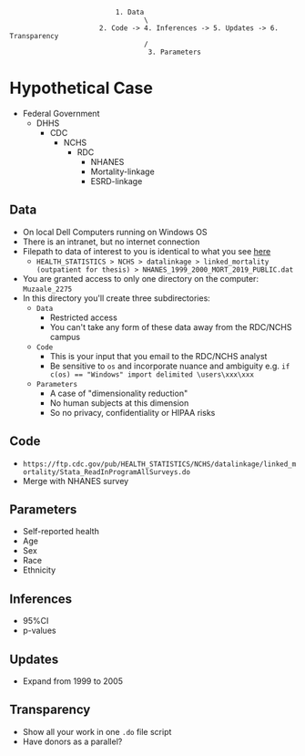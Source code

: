 
                              1. Data
                                     \
                          2. Code -> 4. Inferences -> 5. Updates -> 6. Transparency 
                                     /
                                      3. Parameters


# Hypothetical Case
- Federal Government
   - DHHS
      - CDC
         - NCHS
            - RDC
               - NHANES
               - Mortality-linkage
               - ESRD-linkage    

## Data
- On local Dell Computers running on Windows OS
- There is an intranet, but no internet connection
- Filepath to data of interest to you is identical to what you see [here](https://ftp.cdc.gov/pub/)
   - `HEALTH_STATISTICS > NCHS > datalinkage > linked_mortality (outpatient for thesis) > NHANES_1999_2000_MORT_2019_PUBLIC.dat`
- You are granted access to only one directory on the computer: `Muzaale_2275`
- In this directory you'll create three subdirectories:
   - `Data`
      - Restricted access
      - You can't take any form of these data away from the RDC/NCHS campus 
   - `Code`
      - This is your input that you email to the RDC/NCHS analyst
      - Be sensitive to `os` and incorporate nuance and ambiguity e.g. `if c(os) == "Windows" import delimited \users\xxx\xxx`
   - `Parameters`
      - A case of "dimensionality reduction"
      - No human subjects at this dimension
      - So no privacy, confidentiality or HIPAA risks 

## Code   
- `https://ftp.cdc.gov/pub/HEALTH_STATISTICS/NCHS/datalinkage/linked_mortality/Stata_ReadInProgramAllSurveys.do`
- Merge with NHANES survey

## Parameters
- Self-reported health
- Age
- Sex
- Race
- Ethnicity
  
## Inferences
- 95%CI
- p-values

## Updates
- Expand from 1999 to 2005

## Transparency
- Show all your work in one `.do` file script
- Have donors as a parallel?
